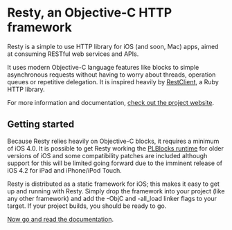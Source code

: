# Resty, an Objective-C HTTP framework

Resty is a simple to use HTTP library for iOS (and soon, Mac) apps, aimed at consuming RESTful web services and APIs. 

It uses modern Objective-C language features like blocks to simple asynchronous requests without having to worry about threads, operation queues or repetitive delegation. It is inspired heavily by [RestClient](http://github.com/archiloque/rest-client), a Ruby HTTP library.

For more information and documentation, [check out the project website](http://projects.lukeredpath.co.uk/resty/).

## Getting started

Because Resty relies heavily on Objective-C blocks, it requires a minimum of iOS 4.0. It is possible to get Resty working the [PLBlocks runtime](http://code.google.com/p/plblocks/) for older versions of iOS and some compatibility patches are included although support for this will be limited going forward due to the imminent release of iOS 4.2 for iPad and iPhone/iPod Touch.

Resty is distributed as a static framework for iOS; this makes it easy to get up and running with Resty. Simply drop the framework into your project (like any other framework) and add the -ObjC and -all_load linker flags to your target. If your project builds, you should be ready to go.

[Now go and read the documentation](http://projects.lukeredpath.co.uk/documentation.html).